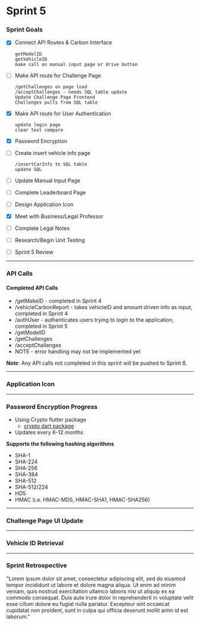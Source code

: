 # Sprint 5

### Sprint Goals
- [X] Connect API Routes & Carbon Interface

      getModelID
      getVehicleID
      make call on manual input page or drive button
- [ ] Make API route for Challenge Page

      /getChallenges on page load
      /acceptChallenges - needs SQL table update
      Update Challenge Page Frontend
      Challenges pulls from SQL table
- [X] Make API route for User Authentication

      update login page
      clear text compare
- [X] Password Encryption
- [ ] Create insert vehicle info page

      /insertCarInfo to SQL table
      update SQL
- [ ] Update Manual Input Page
- [ ] Complete Leaderboard Page
- [ ] Design Application Icon
- [X] Meet with Business/Legal Professor
- [ ] Complete Legal Notes
- [ ] Research/Begin Unit Testing
- [ ] Sprint 5 Review
---

### API Calls

#### Completed API Calls
* /getMakeID - completed in Sprint 4
* /vehicleCarbonReport - takes vehicleID and amount driven info as input, completed in Sprint 4
* /authUser - authenticates users trying to login to the application, completed in Sprint 5
* /getModelID
* /getChallenges
* /acceptChallenges
* NOTE - error handling may not be implemented yet

**_Note_**: Any API calls not completed in this sprint will be pushed to Sprint 6.

---
### Application Icon



---
### Password Encryption Progress
* Using Crypto flutter package
  * [crypto dart package](https://pub.dev/packages/crypto)
* Updates every 6-12 months

**Supports the following hashing algorithms**
* SHA-1
* SHA-224
* SHA-256
* SHA-384
* SHA-512
* SHA-512/224
* HD5
* HMAC (i.e. HMAC-MD5, HMAC-SHA1, HMAC-SHA256)


---
### Challenge Page UI Update


--- 
### Vehicle ID Retrieval




---
### Sprint Retrospective
"Lorem ipsum dolor sit amet, consectetur adipiscing elit, sed do eiusmod tempor incididunt ut labore et dolore magna aliqua. Ut enim ad minim veniam, 
quis nostrud exercitation ullamco laboris nisi ut aliquip ex ea commodo consequat. Duis aute irure dolor in reprehenderit in voluptate velit esse cillum dolore eu fugiat nulla pariatur. 
Excepteur sint occaecat cupidatat non proident, sunt in culpa qui officia deserunt mollit anim id est laborum."
